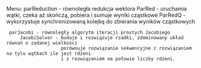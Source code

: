 Menu:
     parReduction - równoległa redukcja wektora
         ParRed - uruchamia wątki, czeka aż skończą, pobiera i sumuje wyniki cząstkowe
         ParRedQ - wykorzystuje synchronizowaną kolejkę do zbierania wyników cząstkowych

     parJacobi - równoległy algorytm iteracji prostych Jacobiego
         JacobiSolver - buduje i rozwiązuje rzadki, zdominowany układ równań o zadanej wielkości
                        porównuje rozwiązanie sekwencyjne z rozwiązaniem na tylu wątkach ile jest rdzeni
                        i z rozwiązaniem na połowie liczby rdzeni.
